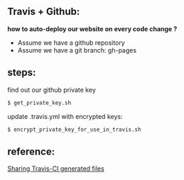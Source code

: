 
Travis + Github: 
----
**how to auto-deploy our website on every code change ?**
- Assume we have a github repository
- Assume we have a git branch: gh-pages



steps:
---

 find out our github private key
```bash
$ get_private_key.sh
```

 update .travis.yml with encrypted keys:
```bash
$ encrypt_private_key_for_use_in_travis.sh
```

reference:
---
 [Sharing Travis-CI generated files](http://sleepycoders.blogspot.co.il/2013/03/sharing-travis-ci-generated-files.html)
